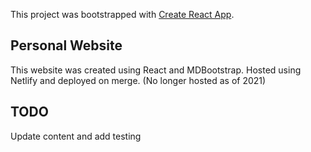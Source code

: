This project was bootstrapped with [Create React App](https://github.com/facebook/create-react-app).

## Personal Website

This website was created using React and MDBootstrap. Hosted using Netlify and deployed on merge. (No longer hosted as of 2021)


## TODO 

Update content and add testing
